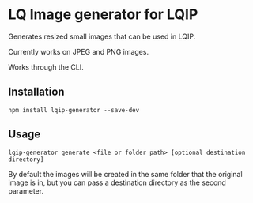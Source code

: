 # LQ Image generator for LQIP

Generates resized small images that can be used in LQIP.

Currently works on JPEG and PNG images.

Works through the CLI.

## Installation

`npm install lqip-generator --save-dev`

## Usage

`lqip-generator generate <file or folder path> [optional destination directory]`

By default the images will be created in the same folder that the original image is in, but you can pass a destination directory as the second parameter.